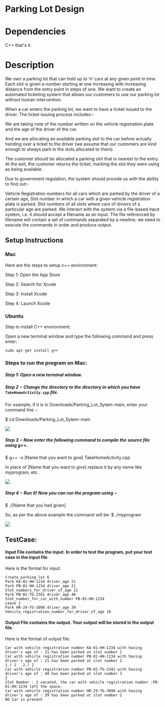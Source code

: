 # Parking Lot Design

# Dependencies

C++ that's it.


# Description
We own a parking lot that can hold up to ‘n’ cars at any given point in time. Each slot is given a number starting at one increasing with increasing distance from the entry point in steps of one. We want to create an automated ticketing system that allows our customers to use our parking lot without human intervention.

When a car enters the parking lot, we want to have a ticket issued to the driver. The ticket issuing process includes:-

We are taking note of the number written on the vehicle registration plate and the age of the driver of the car.

And we are allocating an available parking slot to the car before actually handing over a ticket to the driver (we assume that our customers are kind enough to always park in the slots allocated to them).

The customer should be allocated a parking slot that is nearest to the entry. At the exit, the customer returns the ticket, marking the slot they were using as being available.

Due to government regulation, the system should provide us with the ability to find out:-

Vehicle Registration numbers for all cars which are parked by the driver of a certain age,
Slot number in which a car with a given vehicle registration plate is parked.
Slot numbers of all slots where cars of drivers of a particular age are parked.
We interact with the system via a file-based input system, i.e. it should accept a filename as an input. The file referenced by filename will contain a set of commands separated by a newline, we need to execute the commands in order and produce output.



## Setup Instructions

### Mac

Here are the steps to setup c++ environment:

Step 1: Open the App Store

Step 2: Search for Xcode

Step 3: Install Xcode

Step 4: Launch Xcode


### Ubuntu

Step to install C++ environment:

Open a new terminal window and type the following command and press enter:

```sudo apt-get install g++```






### Steps to run the program on Mac:



##### Step 1: Open a new terminal window.

##### Step 2 − Change the directory to the directory in which you have `TakeHomeActivity.cpp` file. 

For example, if it is in Downloads/Parking_Lot_Sytem-main, enter your command line −


$ cd Downloads/Parking_Lot_Sytem-main

![](Path.JPG)


##### Step 3 − Now enter the following command to compile the source file using g++.

$ g++ -o [Name that you want to give] TakeHomeActivity.cpp

In place of [Name that you want to give] replace it by any name like myprogram, etc.

![](compile.JPG)

##### Step 4 − Run it! Now you can run the program using −

$ ./[Name that you had given]

So, as per the above example the command will be: 
$ ./myprogram


![](execution.JPG)



## TestCase:

#### Input File contains the input. In order to test the program, put your test case in the input file

Here is the formal for input: 

```
Create_parking_lot 6
Park KA-01-HH-1234 driver_age 21
Park PB-01-HH-1234 driver_age 21
Slot_numbers_for_driver_of_age 21
Park PB-01-TG-2341 driver_age 40
Slot_number_for_car_with_number PB-01-HH-1234
Leave 2
Park HR-29-TG-3098 driver_age 39
Vehicle_registration_number_for_driver_of_age 18
```

#### Output File contains the output. Your output will be stored in the output file. 

Here is the format of output file:

```Creating Parking of 6 slots
Car with vehicle registration number KA-01-HH-1234 with having driver's age of : 21 has been parked at slot number 1
Car with vehicle registration number PB-01-HH-1234 with having driver's age of : 21 has been parked at slot number 2
1.) 1   2.) 2   
Car with vehicle registration number PB-01-TG-2341 with having driver's age of : 40 has been parked at slot number 3
2
Slot Number : 2 vacated, the car with vehicle registration number :PB-01-HH-1234 left the space.
Car with vehicle registration number HR-29-TG-3098 with having driver's age of : 39 has been parked at slot number 2
NO Car is present

```
